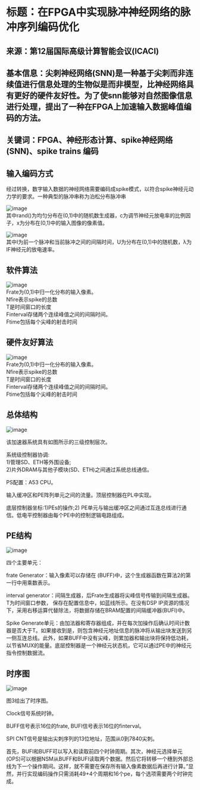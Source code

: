# 标题：在FPGA中实现脉冲神经网络的脉冲序列编码优化
## 来源：第12届国际高级计算智能会议(ICACI)
## 基本信息：尖刺神经网络(SNN)是一种基于尖刺而非连续值进行信息处理的生物似是而非模型，比神经网络具有更好的硬件友好性。为了使snn能够对自然图像信息进行处理，提出了一种在FPGA上加速输入数据峰值编码的方法。
## 关键词：FPGA、神经形态计算、spike神经网络(SNN)、spike trains 编码

## 输入编码方式
经过转换，数字输入数据的神经网络需要编码成spike模式，以符合spike神经元动力学的要求。一种典型的脉冲串称为泊松分布脉冲串

![image](https://user-images.githubusercontent.com/88994795/130408803-42e55077-4cd5-4444-b0e4-9c905d7919e1.png)
<br>其中rand()为均匀分布在(0,1)中的随机数生成器，c为调节神经元放电率的比例因子，x为分布在(0,1)中的输入图像的像素值。

![image](https://user-images.githubusercontent.com/88994795/130408937-d7c53e61-36e0-43e3-9735-d74e18ee686f.png)
<br>其中I为前一个脉冲和当前脉冲之间的间隔时间，U为分布在(0,1)中的随机数，λ为IF神经元的放电速率。

## 软件算法
![image](https://user-images.githubusercontent.com/88994795/130409085-f6763a98-cbfe-4ebb-930d-016403f0ec33.png)
<br>Frate为(0,1)中归一化分布的输入像素。
<br>Nfire表示spike的总数
<br>T是时间窗口的长度
<br>Finterval存储两个连续峰值之间的间隔时间。
<br>Ftime包括每个尖峰的射击时间

## 硬件友好算法
![image](https://user-images.githubusercontent.com/88994795/130409219-402f9e3e-70f2-49c9-a983-2e68272ca937.png)
<br>Frate为(0,1)中归一化分布的输入像素。
<br>Nfire表示spike的总数
<br>T是时间窗口的长度
<br>Finterval存储两个连续峰值之间的间隔时间。
<br>Ftime包括每个尖峰的射击时间

## 总体结构
![image](https://user-images.githubusercontent.com/88994795/130409364-736639d3-6e2d-4764-8580-886a5a0d60ee.png)

该加速器系统具有如图所示的三级控制层次。

系统级控制器协调:
<br>1)管理SD、ETH等外围设备;
<br>2)片外DRAM与其他子模块(SD、ETH)之间通过系统总线通信。

PS配置：A53 CPU。

输入缓冲区和PE阵列单元之间的流量。顶层控制器在PL中实现。

底层控制器坐标:1)PEs的操作;2) PE单元与输出缓冲区之间通过互连总线进行通信。低电平控制器由每个PE中的控制逻辑电路组成。

## PE结构
![image](https://user-images.githubusercontent.com/88994795/130409782-96307ed3-cc2d-4cd3-a065-e62dfba2164f.png)

四个主要单元：

frate Generator：输入像素可以存储在 (BUFF)中，这个生成器函数在算法2的第一行中用乘数表示。

interval generator：间隔生成器，后Frate生成器将尖峰信号传输到间隔生成器。T为时间窗口参数，
保存在配置信息中，如蓝线所示。在没有DSP IP资源的情况下，采用右移运算代替除法，将数据存储在BRAM配置的间隔缓冲器(BUFI)中。

Spike Generate单元：由加法器和寄存器组成，并在每次加操作后确认时间计数器是否大于T。如果接收到是，则包含神经元地址信息的脉冲将从输出块发送到另一侧互连总线。此外，如果BUFF中没有尖峰，则累加器和输出块将保持低功耗，以节省MUX的能量。底层控制器是一个神经元状态机，它可以通过PE中的神经元指令控制数据流。

## 时序图
![image](https://user-images.githubusercontent.com/88994795/130409951-77e3e594-917f-4341-8938-fd254ff784f2.png)

图3给出了时序图。

Clock信号系统时钟。

BUFF信号表示16位的frate, BUFI信号表示16位的finterval。

SPI CNT信号是输出尖刺序列的13位地址，范围从0到7840尖刺。

首先，BUFI和BUFF可以写入和读取前四个时钟周期。其次，神经元选择单元(OPS)可以根据NSM从BUFF和BUFI读取两个数据。然后它将转移一个穗到外部总线为下一个操作期间。这样，就不需要在保存所有输入像素数据后再进行计算。”显然，并行实现编码操作只需消耗49+4个周期和16个pe，每个选项需要两个时钟完成。

